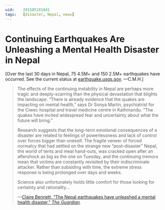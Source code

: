 ```yaml
---
uid:	201505181041
tags:	[disaster, Nepal, news]
---
```


# Continuing Earthquakes Are Unleashing a Mental Health Disaster in Nepal

[Over the last 30 days in Nepal, 75 4.5M+ and 150 2.5M+ earthquakes have occurred. See the current status at [earthquake.usgs.gov](http://earthquake.usgs.gov/earthquakes/map/#%7B%22feed%22:%2230day_m45%22,%22search%22:null,%22listFormat%22:%22default%22,%22sort%22:%22newest%22,%22basemap%22:%22street%22,%22autoUpdate%22:true,%22restrictListToMap%22:true,%22timeZone%22:%22local%22,%22mapposition%22:[[26.23430203240673,442.8533935546875],[29.439597566602902,448.1268310546875]],%22overlays%22:%7B%22plates%22:true%7D,%22viewModes%22:%7B%22map%22:true,%22list%22:true,%22settings%22:false,%22help%22:false%7D%7D). —C.M.H.]

> The effects of the continuing instability in Nepal are perhaps more tragic and deeply-scarring than the physical devastation that blights the landscape. “There is already evidence that the quakes are impacting on mental health,” says Dr Sonya Martin, psychiatrist for the Ciwec hospital and travel medicine centre in Kathmandu. “The quakes have incited widespread fear and uncertainty about what the future will bring.”
> 
> Research suggests that the long-term emotional consequences of a disaster are related to feelings of powerlessness and lack of control over forces bigger than oneself. The fragile veneer of forced normalcy that had settled on the strange new “post-disaster” Nepal, the world of tents and meal hand-outs, was cracked open after an aftershock as big as the one on Tuesday, and the continuing tremors mean that victims are constantly revisited by their indiscriminate attacker. Rather than subsiding with time, the extreme stress response is being prolonged over days and weeks.
> 
> Science also unfortunately holds little comfort for those looking for certainty and rationality…
> 
> —[Claire Bennett, “The Nepal earthquakes have unleashed a mental health disaster,” *The Guardian*](http://www.theguardian.com/commentisfree/2015/may/15/nepal-earthquake-mental-health-disaster).
